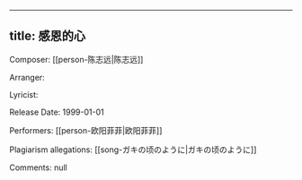 
---
title: 感恩的心
---
Composer: [[person-陈志远|陈志远]]

Arranger: 

Lyricist: 

Release Date: 1999-01-01

Performers: [[person-欧阳菲菲|欧阳菲菲]]

Plagiarism allegations:
[[song-ガキの顷のように|ガキの顷のように]]

Comments:
null
